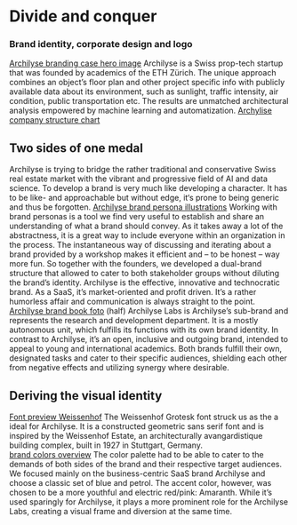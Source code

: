 # Divide and conquer
### Brand identity, corporate design and logo 	
[Archilyse branding case hero image](/cases/branding_archilyse/logo.svg)
Archilyse is a Swiss prop-tech startup that was founded by academics of the ETH Zürich. The unique approach combines an object’s floor plan and other project specific info with publicly available data about its environment, such as sunlight, traffic intensity, air condition, public transportation etc. 
The results are unmatched architectural analysis empowered by machine learning and automatization.
[Archylise company structure chart](/cases/branding_archilyse/brandstructure.jpg)
## Two sides of one medal 
Archilyse is trying to bridge the rather traditional and conservative Swiss real estate market with the vibrant and progressive field of AI and data science. 
To develop a brand is very much like developing a character. It has to be like- and approachable but without edge, it‘s prone to being generic and thus be forgotten.
[Archilyse brand persona illustrations](cases/branding_archilyse/brandpersona.jpg)
Working with brand personas is a tool we find very useful to establish and share an understanding of what a brand should convey. As it takes away a lot of the abstractness, it is a great way to include everyone within an organization in the process.
The instantaneous way of discussing and iterating about a brand provided by a workshop makes it efficient and – to be honest – way more fun. 
So together with the founders, we developed a dual-brand structure that allowed to cater to both stakeholder groups without diluting the brand’s identity.
Archilyse is the effective, innovative and technocratic brand. As a SaaS, it’s market-oriented and profit driven. It’s a rather humorless affair and communication is always straight to the point. 
[Archilyse brand book foto](/cases/branding_archilyse/dualbrand.jpg) (half)
Archilyse Labs is Archilyse’s sub-brand and represents the research and development department. It is a mostly autonomous unit, which fulfills its functions with its own brand
identity. In contrast to Archilyse, it’s an open, inclusive and outgoing brand, intended to appeal to young and international academics.
Both brands fulfill their own, designated tasks and cater to their specific audiences, shielding each other from negative effects and utilizing synergy where desirable.
## Deriving the visual identity
[Font preview Weissenhof](/cases/branding_archilyse/font.svg)
The Weissenhof Grotesk font struck us as the a ideal for Archilyse. It is a constructed geometric sans serif font and is inspired by the Weissenhof Estate, an architecturally avangardistique building complex, built in 1927 in Stuttgart, Germany.  
[brand colors overview](/cases/branding_archilyse/colors_1.svg)
The color palette had to be able to cater to the demands of both sides of the brand and their respective target audiences. We focused mainly on the business-centric SaaS brand Archilyse and choose a classic set of blue and petrol. The accent color, however, was chosen to be a more youthful and electric red/pink: Amaranth.
While it’s used sparingly for Archilyse, it plays a more prominent role for the Archilyse Labs, creating a visual frame and diversion at the same time. 
